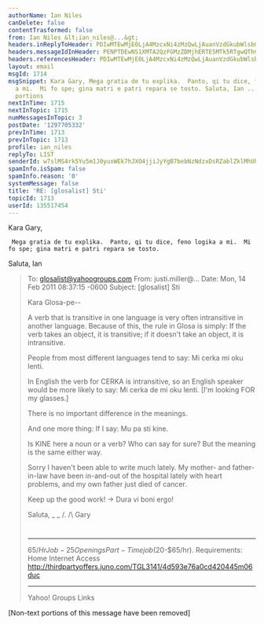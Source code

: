 ```yaml
---
authorName: Ian Niles
canDelete: false
contentTrasformed: false
from: Ian Niles &lt;ian_niles@...&gt;
headers.inReplyToHeader: PDIwMTEwMjE0LjA4MzcxNi4zMzQwLjAuanVzdGkubWlsbGVyQGp1bm8uY29tPg==
headers.messageIdInHeader: PENPTDEwNS1XMTA2QzFGMzZDMjhERTE5MTk5RTgwQThCRDAwQHBoeC5nYmw+
headers.referencesHeader: PDIwMTEwMjE0LjA4MzcxNi4zMzQwLjAuanVzdGkubWlsbGVyQGp1bm8uY29tPg==
layout: email
msgId: 1714
msgSnippet: Kara Gary, Mega gratia de tu explika.  Panto, qi tu dice, feno logika
  a mi.  Mi fo spe; gina matri e patri repara se tosto. Saluta, Ian ... [Non-text
  portions
nextInTime: 1715
nextInTopic: 1715
numMessagesInTopic: 3
postDate: '1297705332'
prevInTime: 1713
prevInTopic: 1713
profile: ian_niles
replyTo: LIST
senderId: w7slMS4rk5Yu5m1J0yuxWEk7hJXO4jjiJyYgB7bebNzNdzxDsRZablZklMhUhSzXj-Y5vLQcD7__YgfJUJSldG4FC6sQuDAb
spamInfo.isSpam: false
spamInfo.reason: '0'
systemMessage: false
title: 'RE: [glosalist] Sti'
topicId: 1713
userId: 135517454
---
```



Kara Gary,
 
     Mega gratia de tu explika.  Panto, qi tu dice, feno logika a mi.  Mi fo spe; gina matri e patri repara se tosto.
 
Saluta,
Ian
 
 
> To: glosalist@yahoogroups.com
> From: justi.miller@...
> Date: Mon, 14 Feb 2011 08:37:15 -0600
> Subject: [glosalist] Sti
> 
> Kara Glosa-pe--
> 
> A verb that is transitive in one language is very often intransitive in
> another language. Because of this, the rule in Glosa is simply: If the
> verb takes an object, it is transitive; if it doesn't take an object, it
> is intransitive.
> 
> People from most different languages tend to say:
> Mi cerka mi oku lenti.
> 
> In English the verb for CERKA is intransitive, so an English speaker
> would be more likely to say:
> Mi cerka de mi oku lenti. [I'm looking FOR my glasses.]
> 
> There is no important difference in the meanings.
> 
> And one more thing: If I say:
> Mu pa sti kine.
> 
> Is KINE here a noun or a verb? Who can say for sure? But the meaning is
> the same either way.
> 
> Sorry I haven't been able to write much lately. My mother- and
> father-in-law have been in-and-out of the hospital lately with heart
> problems, and my own father just died of cancer.
> 
> Keep up the good work!
> -> Dura vi boni ergo!
> 
> Saluta,
> _ _
> /.
> /\ Gary
> #
> ____________________________________________________________
> $65/Hr Job - 25 Openings
> Part-Time job ($20-$65/hr). Requirements: Home Internet Access
> http://thirdpartyoffers.juno.com/TGL3141/4d593e76a0cd420445m06duc
> 
> 
> ------------------------------------
> 
> Yahoo! Groups Links
> 
> 
> 
 		 	   		  

[Non-text portions of this message have been removed]



